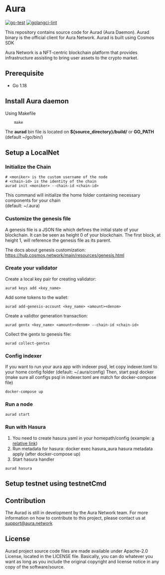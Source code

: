 # Aura
[![go-test](https://github.com/aura-nw/aura/hasura/workflows/test.yml/badge.svg)](https://github.com/aura-nw/aura/hasura/workflows/test.yml)
[![golangci-lint](https://github.com/aura-nw/aura/hasura/workflows/golangci-lint.yml/badge.svg)](https://github.com/aura-nw/aura/hasura/workflows/golangci-lint.yml)

This repository contains source code for Aurad (Aura Daemon). Aurad binary is the official client for Aura Network. Aurad is built using Cosmos SDK

Aura Network is a NFT-centric blockchain platform that provides infrastructure assisting to bring user assets to the crypto market.

## Prerequisite
- Go 1.18

## Install Aura daemon
Using Makefile
```
    make
```
The **aurad** bin file is located on **${source_directory}/build/** or **GO_PATH** (default ~/go/bin/) 

## Setup a LocalNet

### Initialize the Chain
```
# <moniker> is the custom username of the node
# <chain-id> is the identity of the chain
aurad init <moniker> --chain-id <chain-id>
```
This command will initialize the home folder containing necessary components for your chain  
(default: ~/.aura)

### Customize the genesis file
A genesis file is a JSON file which defines the initial state of your blockchain. It can be seen as height 0 of your blockchain. The first block, at height 1, will reference the genesis file as its parent.

The docs about genesis customization: https://hub.cosmos.network/main/resources/genesis.html

### Create your validator
Create a local key pair for creating validator:
```
aurad keys add <key_name> 
```
Add some tokens to the wallet:
```
aurad add-genesis-account <key_name> <amount><denom>
```
Create a validtor generation transaction:
```
aurad gentx <key_name> <amount><denom> --chain-id <chain-id>
```
Collect the gentx to genesis file:
```
aurad collect-gentxs
```

### Config indexer
If you want to run your aura app with indexer psql, let copy indexer.toml to your home config folder (default: ~/.aura/config)
Then, start psql docker (make sure all configs psql in indexer.toml are match for docker-compose file)
```
docker-compose up
```
### Run a node
```
aurad start 
```

### Run with Hasura
1. You need to create hasura.yaml in your homepath/config (example: [a relative link](./config/hasura.yaml))
2. Run metadata for hasura:
docker exec hasura_aura hasura metadata apply (after docker-compose up)
3. Start hasura handler
```
aurad hasura
```

### 
## Setup testnet using testnetCmd

## Contribution
The Aurad is still in development by the Aura Network team. For more information on how to contribute to this project, please contact us at support@aura.network

## License
Aurad project source code files are made available under Apache-2.0 License, located in the LICENSE file. Basically, you can do whatever you want as long as you include the original copyright and license notice in any copy of the software/source.
